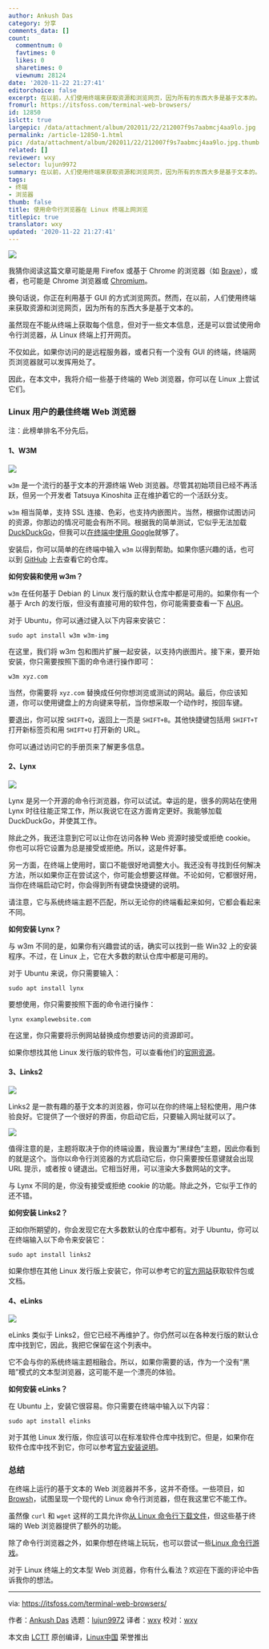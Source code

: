 ```yaml
---
author: Ankush Das
category: 分享
comments_data: []
count:
  commentnum: 0
  favtimes: 0
  likes: 0
  sharetimes: 0
  viewnum: 28124
date: '2020-11-22 21:27:41'
editorchoice: false
excerpt: 在以前，人们使用终端来获取资源和浏览网页，因为所有的东西大多是基于文本的。
fromurl: https://itsfoss.com/terminal-web-browsers/
id: 12850
islctt: true
largepic: /data/attachment/album/202011/22/212007f9s7aabmcj4aa9lo.jpg
permalink: /article-12850-1.html
pic: /data/attachment/album/202011/22/212007f9s7aabmcj4aa9lo.jpg.thumb.jpg
related: []
reviewer: wxy
selector: lujun9972
summary: 在以前，人们使用终端来获取资源和浏览网页，因为所有的东西大多是基于文本的。
tags:
- 终端
- 浏览器
thumb: false
title: 使用命令行浏览器在 Linux 终端上网浏览
titlepic: true
translator: wxy
updated: '2020-11-22 21:27:41'
---
```


![](/data/attachment/album/202011/22/212007f9s7aabmcj4aa9lo.jpg)


我猜你阅读这篇文章可能是用 Firefox 或基于 Chrome 的浏览器（如 [Brave](https://itsfoss.com/brave-web-browser/)），或者，也可能是 Chrome 浏览器或 [Chromium](https://itsfoss.com/install-chromium-ubuntu/)。


换句话说，你正在利用基于 GUI 的方式浏览网页。然而，在以前，人们使用终端来获取资源和浏览网页，因为所有的东西大多是基于文本的。


虽然现在不能从终端上获取每个信息，但对于一些文本信息，还是可以尝试使用命令行浏览器，从 Linux 终端上打开网页。


不仅如此，如果你访问的是远程服务器，或者只有一个没有 GUI 的终端，终端网页浏览器就可以发挥用处了。


因此，在本文中，我将介绍一些基于终端的 Web 浏览器，你可以在 Linux 上尝试它们。


### Linux 用户的最佳终端 Web 浏览器


注：此榜单排名不分先后。


#### 1、W3M


![](/data/attachment/album/202011/22/212553gpd6g2vzk20ve5sg.jpg)


`w3m` 是一个流行的基于文本的开源终端 Web 浏览器。尽管其初始项目已经不再活跃，但另一个开发者 Tatsuya Kinoshita 正在维护着它的一个活跃分支。


`w3m` 相当简单，支持 SSL 连接、色彩，也支持内嵌图片。当然，根据你试图访问的资源，你那边的情况可能会有所不同。根据我的简单测试，它似乎无法加载 [DuckDuckGo](https://duckduckgo.com/)，但我可以[在终端中使用 Google](https://itsfoss.com/review-googler-linux/)就够了。


安装后，你可以简单的在终端中输入 `w3m` 以得到帮助。如果你感兴趣的话，也可以到 [GitHub](https://github.com/tats/w3m) 上去查看它的仓库。


**如何安装和使用 w3m？**


`w3m` 在任何基于 Debian 的 Linux 发行版的默认仓库中都是可用的。如果你有一个基于 Arch 的发行版，但没有直接可用的软件包，你可能需要查看一下 [AUR](https://itsfoss.com/aur-arch-linux/)。


对于 Ubuntu，你可以通过键入以下内容来安装它：



```
sudo apt install w3m w3m-img

```

在这里，我们将 w3m 包和图片扩展一起安装，以支持内嵌图片。接下来，要开始安装，你只需要按照下面的命令进行操作即可：



```
w3m xyz.com

```

当然，你需要将 `xyz.com` 替换成任何你想浏览或测试的网站。最后，你应该知道，你可以使用键盘上的方向键来导航，当你想采取一个动作时，按回车键。


要退出，你可以按 `SHIFT+Q`，返回上一页是 `SHIFT+B`。其他快捷键包括用 `SHIFT+T` 打开新标签页和用 `SHIFT+U` 打开新的 URL。


你可以通过访问它的手册页来了解更多信息。


#### 2、Lynx


![](/data/attachment/album/202011/22/212611h22p4g4db7k7fbpf.jpg)


Lynx 是另一个开源的命令行浏览器，你可以试试。幸运的是，很多的网站在使用 Lynx 时往往能正常工作，所以我说它在这方面肯定更好。我能够加载 DuckDuckGo，并使其工作。


除此之外，我还注意到它可以让你在访问各种 Web 资源时接受或拒绝 cookie。你也可以将它设置为总是接受或拒绝。所以，这是件好事。


另一方面，在终端上使用时，窗口不能很好地调整大小。我还没有寻找到任何解决方法，所以如果你正在尝试这个，你可能会想要这样做。不论如何，它都很好用，当你在终端启动它时，你会得到所有键盘快捷键的说明。


请注意，它与系统终端主题不匹配，所以无论你的终端看起来如何，它都会看起来不同。


**如何安装 Lynx？**


与 w3m 不同的是，如果你有兴趣尝试的话，确实可以找到一些 Win32 上的安装程序。不过，在 Linux 上，它在大多数的默认仓库中都是可用的。


对于 Ubuntu 来说，你只需要输入：



```
sudo apt install lynx

```

要想使用，你只需要按照下面的命令进行操作：



```
lynx examplewebsite.com

```

在这里，你只需要将示例网站替换成你想要访问的资源即可。


如果你想找其他 Linux 发行版的软件包，可以查看他们的[官网资源](https://lynx.invisible-island.net/lynx-resources.html)。


#### 3、Links2


![](/data/attachment/album/202011/22/212634u21h4jihxhyzrh4x.jpg)


Links2 是一款有趣的基于文本的浏览器，你可以在你的终端上轻松使用，用户体验良好。它提供了一个很好的界面，你启动它后，只要输入网址就可以了。


![](/data/attachment/album/202011/22/212700lhq9qivfoiqiod8q.jpg)


值得注意的是，主题将取决于你的终端设置，我设置为“黑绿色”主题，因此你看到的就是这个。当你以命令行浏览器的方式启动它后，你只需要按任意键就会出现 URL 提示，或者按 `Q` 键退出。它相当好用，可以渲染大多数网站的文字。


与 Lynx 不同的是，你没有接受或拒绝 cookie 的功能。除此之外，它似乎工作的还不错。


**如何安装 Links2？**


正如你所期望的，你会发现它在大多数默认的仓库中都有。对于 Ubuntu，你可以在终端输入以下命令来安装它：



```
sudo apt install links2

```

如果你想在其他 Linux 发行版上安装它，你可以参考它的[官方网站](http://links.twibright.com/download.php)获取软件包或文档。


#### 4、eLinks


![](/data/attachment/album/202011/22/212735pxmbzpvx4980xxqq.jpg)


eLinks 类似于 Links2，但它已经不再维护了。你仍然可以在各种发行版的默认仓库中找到它，因此，我把它保留在这个列表中。


它不会与你的系统终端主题相融合。所以，如果你需要的话，作为一个没有“黑暗”模式的文本型浏览器，这可能不是一个漂亮的体验。


**如何安装 eLinks？**


在 Ubuntu 上，安装它很容易。你只需要在终端中输入以下内容：



```
sudo apt install elinks

```

对于其他 Linux 发行版，你应该可以在标准软件仓库中找到它。但是，如果你在软件仓库中找不到它，你可以参考[官方安装说明](http://elinks.or.cz/documentation/installation.html)。


### 总结


在终端上运行的基于文本的 Web 浏览器并不多，这并不奇怪。一些项目，如 [Browsh](https://www.brow.sh/)，试图呈现一个现代的 Linux 命令行浏览器，但在我这里它不能工作。


虽然像 `curl` 和 `wget` 这样的工具允许你[从 Linux 命令行下载文件](https://itsfoss.com/download-files-from-linux-terminal/)，但这些基于终端的 Web 浏览器提供了额外的功能。


除了命令行浏览器之外，如果你想在终端上玩玩，也可以尝试一些[Linux 命令行游戏](https://itsfoss.com/best-command-line-games-linux/)。


对于 Linux 终端上的文本型 Web 浏览器，你有什么看法？欢迎在下面的评论中告诉我你的想法。




---


via: <https://itsfoss.com/terminal-web-browsers/>


作者：[Ankush Das](https://itsfoss.com/author/ankush/) 选题：[lujun9972](https://github.com/lujun9972) 译者：[wxy](https://github.com/wxy) 校对：[wxy](https://github.com/wxy)


本文由 [LCTT](https://github.com/LCTT/TranslateProject) 原创编译，[Linux中国](https://linux.cn/) 荣誉推出